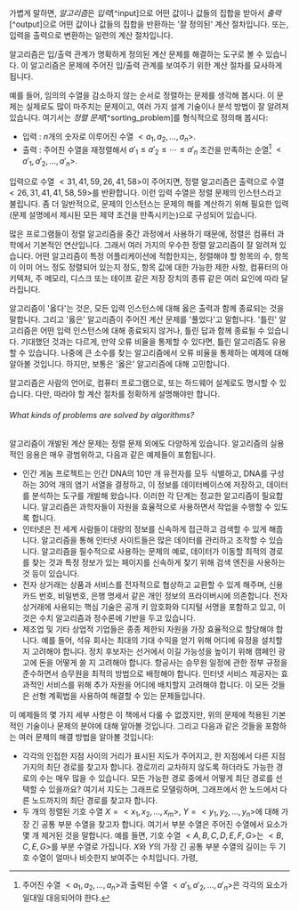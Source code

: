 가볍게 말하면, *알고리즘*은 *입력*[^input]으로 어떤 값이나 값들의 집합을 받아서 *출력*[^output]으로 어떤 값이나 값들의 집합을 반환하는 '잘 정의된' 계산 절차입니다. 또는, 입력을 출력으로 변환하는 일련의 계산 절차입니다.

알고리즘은 입/출력 관계가 명확하게 정의된 계산 문제를 해결하는 도구로 볼 수 있습니다. 이 알고리즘은 문제에 주어진 입/출력 관계를 보여주기 위한 계산 절차를 묘사하게 됩니다.

예를 들어, 임의의 수열을 감소하지 않는 순서로 정렬하는 문제를 생각해 봅시다. 이 문제는 실제로도 많이 마주치는 문제이고, 여러 가지 설계 기술이나 분석 방법이 잘 알려져 있습니다. 여기서는 *정렬 문제*[^sorting_problem]를 형식적으로 정의해 봅시다:

- 입력 : $n$개의 숫자로 이루어진 수열 $<a_1, a_2, \dots, a_n>$.
- 출력 : 주어진 수열을 재정렬해서 $a'_1\le a'_2\le\cdots\le a'_n$ 조건을 만족하는 순열[^1] $<a'_1,a'_2,\dots,a'_n>$.

입력으로 수열 $<31,41,59,26,41,58>$이 주어지면, 정렬 알고리즘은 출력으로 수열 $<26,31,41,41,58,59>$를 반환합니다. 이런 입력 수열은 정렬 문제의 인스턴스라고 불립니다. 좀 더 일반적으로, 문제의 인스턴스는 문제의 해를 계산하기 위해 필요한 입력(문제 설명에서 제시된 모든 제약 조건을 만족시키는)으로 구성되어 있습니다.

많은 프로그램들이 정렬 알고리즘을 중간 과정에서 사용하기 때문에, 정렬은 컴퓨터 과학에서 기본적인 연산입니다. 그래서 여러 가지의 우수한 정렬 알고리즘이 잘 알려져 있습니다. 어떤 알고리즘이 특정 어플리케이션에 적합한지는, 정렬해야 할 항목의 수, 항목이 이미 어느 정도 정렬되어 있는지 정도, 항목 값에 대한 가능한 제한 사항, 컴퓨터의 아키텍처, 주 메모리, 디스크 또는 테이프 같은 저장 장치의 종류 같은 여러 요인에 따라 달라집니다.

알고리즘이 '옳다'는 것은, 모든 입력 인스턴스에 대해 옳은 출력과 함께 종료되는 것을 말합니다. 그리고 '옳은' 알고리즘이 주어진 계산 문제를 '풀었다'고 말합니다. '틀린' 알고리즘은 어떤 입력 인스턴스에 대해 종료되지 않거나, 틀린 답과 함께 종료될 수 있습니다. 기대했던 것과는 다르게, 만약 오류 비율을 통제할 수 있다면, 틀린 알고리즘도 유용할 수 있습니다. 나중에 큰 소수를 찾는 알고리즘에서 오류 비율을 통제하는 예제에 대해 알아볼 것입니다. 하지만, 보통은 '옳은' 알고리즘에 대해 고민합니다.

알고리즘은 사람의 언어로, 컴퓨터 프로그램으로, 또는 하드웨어 설계로도 명시할 수 있습니다. 다만, 따라야 할 계산 절차를 정확하게 설명해야만 합니다.
###### What kinds of problems are solved by algorithms?
알고리즘이 개발된 계산 문제는 정렬 문제 외에도 다양하게 있습니다. 알고리즘의 실용적인 응용은 매우 광범위하고, 다음과 같은 예제들이 포함됩니다.
- 인간 게놈 프로젝트는 인간 DNA의 10만 개 유전자를 모두 식별하고, DNA를 구성하는 30억 개의 염기 서열을 결정하고, 이 정보를 데이터베이스에 저장하고, 데이터를 분석하는 도구를 개발해 왔습니다. 이러한 각 단계는 정교한 알고리즘이 필요합니다. 알고리즘은 과학자들이 자원을 효율적으로 사용하면서 작업을 수행할 수 있도록 합니다.
- 인터넷은 전 세계 사람들이 대량의 정보를 신속하게 접근하고 검색할 수 있게 해줍니다. 알고리즘을 통해 인터넷 사이트들은 많은 데이터를 관리하고 조작할 수 있습니다. 알고리즘을 필수적으로 사용하는 문제의 예로, 데이터가 이동할 최적의 경로를 찾는 것과 특정 정보가 있는 페이지를 신속하게 찾기 위해 검색 엔진을 사용하는 것 등이 있습니다.
- 전자 상거래는 상품과 서비스를 전자적으로 협상하고 교환할 수 있게 해주며, 신용 카드 번호, 비밀번호, 은행 명세서 같은 개인 정보의 프라이버시에 의존합니다. 전자 상거래에 사용되는 핵심 기술은 공개 키 암호화와 디지털 서명을 포함하고 있고, 이것은 수치 알고리즘과 정수론에 기반을 두고 있습니다.
- 제조업 및 기타 상업적 기업들은 종종 제한되 자원을 가장 효율적으로 할당해야 합니다. 예를 들어, 석유 회사는 최대의 기대 수익을 얻기 위해 어디에 유정을 설치할지 고려해야 합니다. 정치 후보자는 선거에서 이길 가능성을 높이기 위해 캠페인 광고에 돈을 어떻게 쓸 지 고려해야 합니다. 항공사는 승무원 일정에 관한 정부 규정을 준수하면서 승무원을 최적의 방법으로 배정해야 합니다. 인터넷 서비스 제공자는 효과적인 서비스를 위해 추가 자원을 어디에 배치할지 고려해야 합니다. 이 모든 것들은 선형 계획법을 사용하여 해결할 수 있는 문제들입니다.

이 예제들의 몇 가지 세부 사항은 이 책에서 다룰 수 없겠지만, 위의 문제에 적용된 기본적인 기술이나 문제의 분야에 대해 알아볼 것입니다. 그리고 다음과 같은 것들을 포함하는 여러 문제의 해결 방법을 알아볼 것입니다:
- 각각의 인접한 지점 사이의 거리가 표시된 지도가 주어지고, 한 지점에서 다른 지점가지의 최단 경로를 찾고자 합니다. 경로끼리 교차하지 않도록 하더라도 가능한 경로의 수는 매우 많을 수 있습니다. 모든 가능한 경로 중에서 어떻게 최단 경로를 선택할 수 있을까요? 여기서 지도는 그래프로 모델링하며, 그래프에서 한 노드에서 다른 노드까지의 최단 경로를 찾고자 합니다.
- 두 개의 정렬된 기호 수열 $X=<x_1,x_2,\dots,x_m>$, $Y=<y_1,y_2,\dots,y_n>$에 대해 가장 긴 공통 부분 수열을 찾고자 합니다. 여기서 부분 수열은 주어진 수열에서 요소가 몇 개 제거된 것을 말합니다. 예를 들면, 기호 수열 $<A,B,C,D,E,F,G>$는 $<B,C,E,G>$를 부분 수열로 가집니다. $X$와 $Y$의 가장 긴 공통 부분 수열의 길이는 두 기호 수열이 얼마나 비슷한지 보여주는 수치입니다. 가령, 

[^1]: 주어진 수열 $<a_1, a_2, \dots, a_n>$과 출력된 수열 $<a'_1, a'_2, \dots, a'_n>$은 각각의 요소가 일대일 대응되어야 한다.